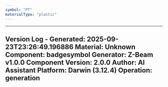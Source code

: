 ```yaml
---
symbol: "PT"
materialType: "plastic"
---
```


---
Version Log - Generated: 2025-09-23T23:26:49.196886
Material: Unknown
Component: badgesymbol
Generator: Z-Beam v1.0.0
Component Version: 2.0.0
Author: AI Assistant
Platform: Darwin (3.12.4)
Operation: generation
---